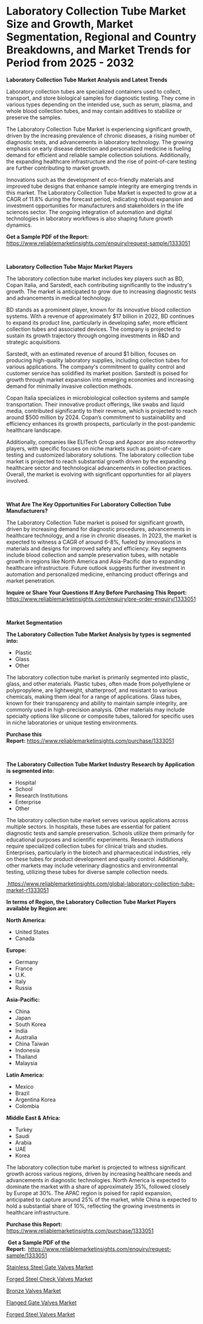 <p><h1>Laboratory Collection Tube Market Size and Growth, Market Segmentation, Regional and Country Breakdowns, and Market Trends for Period from 2025 -  2032</h1></p><p><strong>Laboratory Collection Tube Market Analysis and Latest Trends</strong></p>
<p><p>Laboratory collection tubes are specialized containers used to collect, transport, and store biological samples for diagnostic testing. They come in various types depending on the intended use, such as serum, plasma, and whole blood collection tubes, and may contain additives to stabilize or preserve the samples.</p><p>The Laboratory Collection Tube Market is experiencing significant growth, driven by the increasing prevalence of chronic diseases, a rising number of diagnostic tests, and advancements in laboratory technology. The growing emphasis on early disease detection and personalized medicine is fueling demand for efficient and reliable sample collection solutions. Additionally, the expanding healthcare infrastructure and the rise of point-of-care testing are further contributing to market growth.</p><p>Innovations such as the development of eco-friendly materials and improved tube designs that enhance sample integrity are emerging trends in this market. The Laboratory Collection Tube Market is expected to grow at a CAGR of 11.8% during the forecast period, indicating robust expansion and investment opportunities for manufacturers and stakeholders in the life sciences sector. The ongoing integration of automation and digital technologies in laboratory workflows is also shaping future growth dynamics.</p></p>
<p><strong>Get a Sample PDF of the Report:&nbsp;</strong> <a href="https://www.reliablemarketinsights.com/enquiry/request-sample/1333051?utm_campaign=3569&utm_medium=2&utm_source=Github&utm_content=ia&utm_term=24032025&utm_id=laboratory-collection-tube">https://www.reliablemarketinsights.com/enquiry/request-sample/1333051</a></p>
<p>&nbsp;</p>
<p><strong>Laboratory Collection Tube Major Market Players</strong></p>
<p><p>The laboratory collection tube market includes key players such as BD, Copan Italia, and Sarstedt, each contributing significantly to the industry's growth. The market is anticipated to grow due to increasing diagnostic tests and advancements in medical technology.</p><p>BD stands as a prominent player, known for its innovative blood collection systems. With a revenue of approximately $17 billion in 2022, BD continues to expand its product line, particularly in developing safer, more efficient collection tubes and associated devices. The company is projected to sustain its growth trajectory through ongoing investments in R&D and strategic acquisitions.</p><p>Sarstedt, with an estimated revenue of around $1 billion, focuses on producing high-quality laboratory supplies, including collection tubes for various applications. The company's commitment to quality control and customer service has solidified its market position. Sarstedt is poised for growth through market expansion into emerging economies and increasing demand for minimally invasive collection methods.</p><p>Copan Italia specializes in microbiological collection systems and sample transportation. Their innovative product offerings, like swabs and liquid media, contributed significantly to their revenue, which is projected to reach around $500 million by 2024. Copan’s commitment to sustainability and efficiency enhances its growth prospects, particularly in the post-pandemic healthcare landscape.</p><p>Additionally, companies like ELITech Group and Apacor are also noteworthy players, with specific focuses on niche markets such as point-of-care testing and customized laboratory solutions. The laboratory collection tube market is projected to reach substantial growth driven by the expanding healthcare sector and technological advancements in collection practices. Overall, the market is evolving with significant opportunities for all players involved.</p></p>
<p>&nbsp;</p>
<p><strong>What Are The Key Opportunities For Laboratory Collection Tube Manufacturers?</strong></p>
<p><p>The Laboratory Collection Tube market is poised for significant growth, driven by increasing demand for diagnostic procedures, advancements in healthcare technology, and a rise in chronic diseases. In 2023, the market is expected to witness a CAGR of around 6-8%, fueled by innovations in materials and designs for improved safety and efficiency. Key segments include blood collection and sample preservation tubes, with notable growth in regions like North America and Asia-Pacific due to expanding healthcare infrastructure. Future outlook suggests further investment in automation and personalized medicine, enhancing product offerings and market penetration.</p></p>
<p><strong>Inquire or Share Your Questions If Any Before Purchasing This Report:</strong> <a href="https://www.reliablemarketinsights.com/enquiry/pre-order-enquiry/1333051?utm_campaign=3569&utm_medium=2&utm_source=Github&utm_content=ia&utm_term=24032025&utm_id=laboratory-collection-tube">https://www.reliablemarketinsights.com/enquiry/pre-order-enquiry/1333051</a></p>
<p>&nbsp;</p>
<p><strong>Market Segmentation</strong></p>
<p><strong>The Laboratory Collection Tube Market Analysis by types is segmented into:</strong></p>
<p><ul><li>Plastic</li><li>Glass</li><li>Other</li></ul></p>
<p><p>The laboratory collection tube market is primarily segmented into plastic, glass, and other materials. Plastic tubes, often made from polyethylene or polypropylene, are lightweight, shatterproof, and resistant to various chemicals, making them ideal for a range of applications. Glass tubes, known for their transparency and ability to maintain sample integrity, are commonly used in high-precision analysis. Other materials may include specialty options like silicone or composite tubes, tailored for specific uses in niche laboratories or unique testing environments.</p></p>
<p><strong>Purchase this Report:&nbsp;</strong><a href="https://www.reliablemarketinsights.com/purchase/1333051?utm_campaign=3569&utm_medium=2&utm_source=Github&utm_content=ia&utm_term=24032025&utm_id=laboratory-collection-tube">https://www.reliablemarketinsights.com/purchase/1333051</a></p>
<p>&nbsp;</p>
<p><strong>The Laboratory Collection Tube Market Industry Research by Application is segmented into:</strong></p>
<p><ul><li>Hospital</li><li>School</li><li>Research Institutions</li><li>Enterprise</li><li>Other</li></ul></p>
<p><p>The laboratory collection tube market serves various applications across multiple sectors. In hospitals, these tubes are essential for patient diagnostic tests and sample preservation. Schools utilize them primarily for educational purposes and scientific experiments. Research institutions require specialized collection tubes for clinical trials and studies. Enterprises, particularly in the biotech and pharmaceutical industries, rely on these tubes for product development and quality control. Additionally, other markets may include veterinary diagnostics and environmental testing, utilizing these tubes for diverse sample collection needs.</p></p>
<p><a href="https://www.reliablemarketinsights.com/global-laboratory-collection-tube-market-r1333051?utm_campaign=3569&utm_medium=2&utm_source=Github&utm_content=ia&utm_term=24032025&utm_id=laboratory-collection-tube">&nbsp;https://www.reliablemarketinsights.com/global-laboratory-collection-tube-market-r1333051</a></p>
<p><strong>In terms of Region, the Laboratory Collection Tube Market Players available by Region are:</strong></p>
<p>
    <p> <strong> North America: </strong>
        <ul>
            <li>United States</li>
            <li>Canada</li>
        </ul>
        </p> 
    <p> <strong> Europe: </strong>
        <ul>
            <li>Germany</li>
            <li>France</li>
            <li>U.K.</li>
            <li>Italy</li>
            <li>Russia</li>
        </ul>
        </p> 
    <p> <strong> Asia-Pacific: </strong>
        <ul>
            <li>China</li>
            <li>Japan</li>
            <li>South Korea</li>
            <li>India</li>
            <li>Australia</li>
            <li>China Taiwan</li>
            <li>Indonesia</li>
            <li>Thailand</li>
            <li>Malaysia</li>
        </ul>
        </p> 
    <p> <strong> Latin America: </strong>
        <ul>
            <li>Mexico</li>
            <li>Brazil</li>
            <li>Argentina Korea</li>
            <li>Colombia</li>
        </ul>
        </p> 
    <p> <strong> Middle East & Africa: </strong>
        <ul>
            <li>Turkey</li>
            <li>Saudi</li>
            <li>Arabia</li>
            <li>UAE</li>
            <li>Korea</li>
        </ul>
    </p>
    </p>
<p><p>The laboratory collection tube market is projected to witness significant growth across various regions, driven by increasing healthcare needs and advancements in diagnostic technologies. North America is expected to dominate the market with a share of approximately 35%, followed closely by Europe at 30%. The APAC region is poised for rapid expansion, anticipated to capture around 25% of the market, while China is expected to hold a substantial share of 10%, reflecting the growing investments in healthcare infrastructure.</p></p>
<p><strong>Purchase this Report: </strong><a href="https://www.reliablemarketinsights.com/purchase/1333051?utm_campaign=3569&utm_medium=2&utm_source=Github&utm_content=ia&utm_term=24032025&utm_id=laboratory-collection-tube">https://www.reliablemarketinsights.com/purchase/1333051</a></p>
<p>&nbsp;<strong>Get a Sample PDF of the Report:&nbsp;&nbsp;</strong><a href="https://www.reliablemarketinsights.com/enquiry/request-sample/1333051?utm_campaign=3569&utm_medium=2&utm_source=Github&utm_content=ia&utm_term=24032025&utm_id=laboratory-collection-tube">https://www.reliablemarketinsights.com/enquiry/request-sample/1333051</a></p>
<p><strong></strong></p>
<p><p><a href="https://www.linkedin.com/pulse/comprehensive-analysis-stainless-steel-gate-valves-market-4mu0e?utm_campaign=3569&utm_medium=2&utm_source=Github&utm_content=ia&utm_term=24032025&utm_id=laboratory-collection-tube">Stainless Steel Gate Valves Market</a></p><p><a href="https://www.linkedin.com/pulse/market-dynamics-future-trends-global-forged-steel-check-valves-iulme?utm_campaign=3569&utm_medium=2&utm_source=Github&utm_content=ia&utm_term=24032025&utm_id=laboratory-collection-tube">Forged Steel Check Valves Market</a></p><p><a href="https://www.linkedin.com/pulse/future-bronze-valves-market-global-forecast-trends-2025--pzmgf?utm_campaign=3569&utm_medium=2&utm_source=Github&utm_content=ia&utm_term=24032025&utm_id=laboratory-collection-tube">Bronze Valves Market</a></p><p><a href="https://www.linkedin.com/pulse/detailed-flanged-gate-valves-market-report-analysis-from-uyhze?utm_campaign=3569&utm_medium=2&utm_source=Github&utm_content=ia&utm_term=24032025&utm_id=laboratory-collection-tube">Flanged Gate Valves Market</a></p><p><a href="https://www.linkedin.com/pulse/41-cagr-forged-steel-valves-market-2025-2032-growth-analysis-crmxe?utm_campaign=3569&utm_medium=2&utm_source=Github&utm_content=ia&utm_term=24032025&utm_id=laboratory-collection-tube">Forged Steel Valves Market</a></p></p>